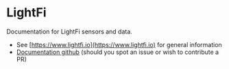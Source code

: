 # LightFi

Documentation for LightFi sensors and data.

- See [https://www.lightfi.io](https://www.lightfi.io) for general information
- [Documentation github](https://github.com/LightFiLimited/lf-documentation) (should you spot an issue or wish to contribute a PR)

